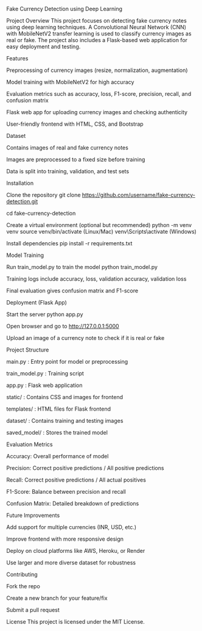 Fake Currency Detection using Deep Learning

Project Overview
This project focuses on detecting fake currency notes using deep learning techniques. A Convolutional Neural Network (CNN) with MobileNetV2 transfer learning is used to classify currency images as real or fake. The project also includes a Flask-based web application for easy deployment and testing.

Features

Preprocessing of currency images (resize, normalization, augmentation)

Model training with MobileNetV2 for high accuracy

Evaluation metrics such as accuracy, loss, F1-score, precision, recall, and confusion matrix

Flask web app for uploading currency images and checking authenticity

User-friendly frontend with HTML, CSS, and Bootstrap

Dataset

Contains images of real and fake currency notes

Images are preprocessed to a fixed size before training

Data is split into training, validation, and test sets

Installation

Clone the repository
git clone https://github.com/username/fake-currency-detection.git

cd fake-currency-detection

Create a virtual environment (optional but recommended)
python -m venv venv
source venv/bin/activate (Linux/Mac)
venv\Scripts\activate (Windows)

Install dependencies
pip install -r requirements.txt

Model Training

Run train_model.py to train the model
python train_model.py

Training logs include accuracy, loss, validation accuracy, validation loss

Final evaluation gives confusion matrix and F1-score

Deployment (Flask App)

Start the server
python app.py

Open browser and go to
http://127.0.0.1:5000

Upload an image of a currency note to check if it is real or fake

Project Structure

main.py : Entry point for model or preprocessing

train_model.py : Training script

app.py : Flask web application

static/ : Contains CSS and images for frontend

templates/ : HTML files for Flask frontend

dataset/ : Contains training and testing images

saved_model/ : Stores the trained model

Evaluation Metrics

Accuracy: Overall performance of model

Precision: Correct positive predictions / All positive predictions

Recall: Correct positive predictions / All actual positives

F1-Score: Balance between precision and recall

Confusion Matrix: Detailed breakdown of predictions

Future Improvements

Add support for multiple currencies (INR, USD, etc.)

Improve frontend with more responsive design

Deploy on cloud platforms like AWS, Heroku, or Render

Use larger and more diverse dataset for robustness

Contributing

Fork the repo

Create a new branch for your feature/fix

Submit a pull request

License
This project is licensed under the MIT License.
